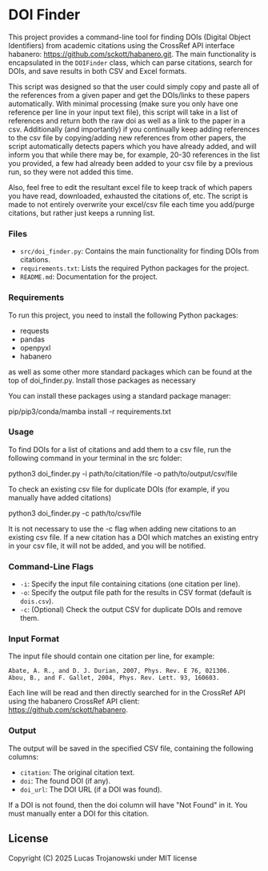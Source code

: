 # DOI Finder

This project provides a command-line tool for finding DOIs (Digital Object Identifiers) from academic citations using the CrossRef API interface habanero: https://github.com/sckott/habanero.git. The main functionality is encapsulated in the `DOIFinder` class, which can parse citations, search for DOIs, and save results in both CSV and Excel formats.

This script was designed so that the user could simply copy and paste all of the references from a given paper and get the DOIs/links to these papers automatically. With minimal processing (make sure you only have one reference per line in your input text file), this script will take in a list of references and return both the raw doi as well as a link to the paper in a csv. Additionally (and importantly) if you continually keep adding references to the csv file by copying/adding new references from other papers, the script automatically detects papers which you have already added, and will inform you that while there may be, for example, 20-30 references in the list you provided, a few had already been added to your csv file by a previous run, so they were not added this time.

Also, feel free to edit the resultant excel file to keep track of which papers you have read, downloaded, exhausted the citations of, etc. The script is made to not entirely overwrite your excel/csv file each time you add/purge citations, but rather just keeps a running list.

### Files ###

- `src/doi_finder.py`: Contains the main functionality for finding DOIs from citations.
- `requirements.txt`: Lists the required Python packages for the project.
- `README.md`: Documentation for the project.

### Requirements ### 

To run this project, you need to install the following Python packages:

- requests
- pandas
- openpyxl
- habanero

as well as some other more standard packages which can be found at the top of doi_finder.py. Install those packages as necessary 

You can install these packages using a standard package manager:

pip/pip3/conda/mamba install -r requirements.txt

### Usage ###

To find DOIs for a list of citations and add them to a csv file, run the following command in your terminal in the src folder:

python3 doi_finder.py -i path/to/citation/file -o path/to/output/csv/file

To check an existing csv file for duplicate DOIs (for example, if you manually have added citations)

python3 doi_finder.py -c path/to/csv/file

It is not necessary to use the -c flag when adding new citations to an existing csv file. If a new citation has a DOI which matches an existing entry in your csv file, it will not be added, and you will be notified. 

### Command-Line Flags ###

- `-i`: Specify the input file containing citations (one citation per line).
- `-o`: Specify the output file path for the results in CSV format (default is `dois.csv`).
- `-c`: (Optional) Check the output CSV for duplicate DOIs and remove them.

### Input Format ###

The input file should contain one citation per line, for example:

```
Abate, A. R., and D. J. Durian, 2007, Phys. Rev. E 76, 021306.
Abou, B., and F. Gallet, 2004, Phys. Rev. Lett. 93, 160603.
```

Each line will be read and then directly searched for in the CrossRef API using the habanero CrossRef API client: https://github.com/sckott/habanero.
 
### Output ###
 
The output will be saved in the specified CSV file, containing the following columns:

- `citation`: The original citation text.
- `doi`: The found DOI (if any).
- `doi_url`: The DOI URL (if a DOI was found).

If a DOI is not found, then the doi column will have "Not Found" in it. You must manually enter a DOI for this citation. 

## License

Copyright (C) 2025 Lucas Trojanowski under MIT license
